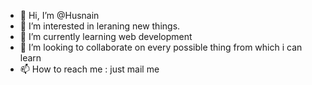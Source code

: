 - 👋 Hi, I’m @Husnain
- 👀 I’m interested in leraning new things.
- 🌱 I’m currently learning web development
- 💞️ I’m looking to collaborate on every possible thing from which i can learn
- 📫 How to reach me : just mail me
  <!---
Husnain2003/Husnain2003 is a ✨ special ✨ repository because its `README.md` (this file) appears on your GitHub profile.
You can click the Preview link to take a look at your changes.
--->
